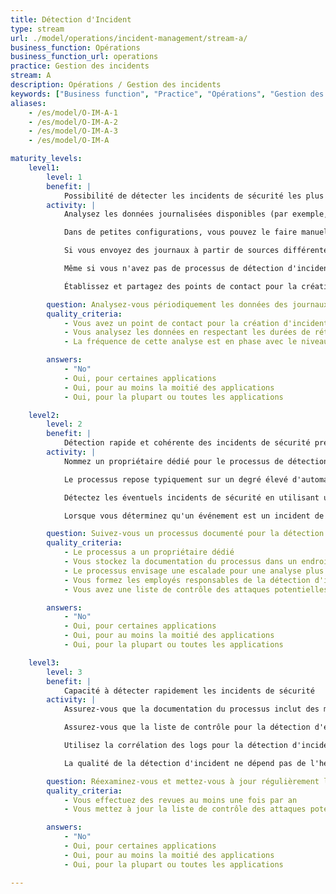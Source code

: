 ```yaml
---
title: Détection d'Incident
type: stream
url: ./model/operations/incident-management/stream-a/
business_function: Opérations
business_function_url: operations
practice: Gestion des incidents
stream: A
description: Opérations / Gestion des incidents
keywords: ["Business function", "Practice", "Opérations", "Gestion des incidents"]
aliases:
    - /es/model/O-IM-A-1
    - /es/model/O-IM-A-2
    - /es/model/O-IM-A-3
    - /es/model/O-IM-A

maturity_levels:
    level1:
        level: 1
        benefit: |
            Possibilité de détecter les incidents de sécurité les plus évidents
        activity: |
            Analysez les données journalisées disponibles (par exemple, les journaux d'accès, les journaux d'applications, les journaux d'infrastructure) afin de détecter les incidents de sécurité éventuels, tout en respectant les périodes de rétention connues des données.

            Dans de petites configurations, vous pouvez le faire manuellement à l'aide d'outils en ligne de commande courants. Avec de plus grands volumes de journaux, utilisez des techniques d'automatisation. Même une tâche `cron`, exécutant un script simple pour rechercher les événements suspects, est un pas en avant!

            Si vous envoyez des journaux à partir de sources différentes vers un système d'agrégation dédié à la journalisation, analysez-y les logs et utilisez les principes de base de corrélation de journaux .

            Même si vous n'avez pas de processus de détection d'incidents fonctionnant 24 heures sur 24, 7 jours sur 7, assurez-vous que la non-disponibilité de la personne responsable (p. ex. en raison de vacances ou de maladie) n'affecte pas significativement la vitesse ou la qualité de la détection.

            Établissez et partagez des points de contact pour la création formelle d’incidents de sécurité.

        question: Analysez-vous périodiquement les données des journaux pour ce qui est des incidents de sécurité?
        quality_criteria:
            - Vous avez un point de contact pour la création d'incidents de sécurité
            - Vous analysez les données en respectant les durées de rétention des données de journalisation
            - La fréquence de cette analyse est en phase avec le niveau de criticité de vos applications

        answers:
            - "No"
            - Oui, pour certaines applications
            - Oui, pour au moins la moitié des applications
            - Oui, pour la plupart ou toutes les applications

    level2:
        level: 2
        benefit: |
            Détection rapide et cohérente des incidents de sécurité prévisibles
        activity: |
            Nommez un propriétaire dédié pour le processus de détection des incidents, rendez la documentation claire et accessible à tous les acteurs du processus et veillez à ce qu'il soit régulièrement révisé et mis à jour si besoin. Assurez-vous que les employés responsables de la détection d'incidents suivent ce processus (p. ex. en utilisant la formation).

            Le processus repose typiquement sur un degré élevé d'automatisation, de collecte et de corrélation des données de journalisation provenant de différentes sources, y compris les journaux d'évènements. Vous pouvez agréger les journaux dans un endroit centralisé si cela est souhaitable. Vérifiez périodiquement l'intégrité des données analysées. Si vous ajoutez une nouvelle application, assurez-vous que le processus la prend en compte dans un délai raisonnable.

            Détectez les éventuels incidents de sécurité en utilisant une liste de contrôle facilement disponible. La liste de contrôle devrait couvrir les vecteurs d'attaque envisageables et connus et les chaînes de compromission attendues. Évaluez-la et mettez-la à jour régulièrement.

            Lorsque vous déterminez qu'un événement est un incident de sécurité (avec suffisamment de confiance), avertissez immédiatement le personnel responsable, même en dehors des heures de bureau. Effectuez une analyse plus approfondie tel que nécessaire et commencez le processus d'escalade.

        question: Suivez-vous un processus documenté pour la détection d'incidents?
        quality_criteria:
            - Le processus a un propriétaire dédié
            - Vous stockez la documentation du processus dans un endroit accessible
            - Le processus envisage une escalade pour une analyse plus approfondie
            - Vous formez les employés responsables de la détection d'incidents à ce processus
            - Vous avez une liste de contrôle des attaques potentielles pour simplifier la détection d'incidents

        answers:
            - "No"
            - Oui, pour certaines applications
            - Oui, pour au moins la moitié des applications
            - Oui, pour la plupart ou toutes les applications

    level3:
        level: 3
        benefit: |
            Capacité à détecter rapidement les incidents de sécurité
        activity: |
            Assurez-vous que la documentation du processus inclut des mesures pour l'amélioration continue du processus. Vérifiez la continuité de l'amélioration du processus (par exemple, via le suivi des changements).

            Assurez-vous que la liste de contrôle pour la détection d'événements suspects est corrélée au moins (i) à des sources et bases de connaissances externes à la société (par ex., les annonces nouvelles de vulnérabilités affectant les technologies utilisées), (ii) aux incidents de sécurité passés et (iii) aux résultats du modèle de menaces.

            Utilisez la corrélation des logs pour la détection d'incidents pour tous les scénarios d'incidents raisonnables. Si les données de log pour la détection d'incident ne sont pas disponibles, documentez son absence en tant que défaut, priorisez-le et gérez-le selon votre processus de gestion des défauts en place.

            La qualité de la détection d'incident ne dépend pas de l'heure ou du jour de l'événement. Si les événements de sécurité ne sont pas pris en compte et résolus dans un laps de temps déterminé (par ex. 20 minutes), assurez-vous que d'autres notifications sont générées selon un processus d'escalade établi.

        question: Réexaminez-vous et mettez-vous à jour régulièrement le processus de détection d'incident ?
        quality_criteria:
            - Vous effectuez des revues au moins une fois par an
            - Vous mettez à jour la liste de contrôle des attaques potentielles avec des données externes et internes

        answers:
            - "No"
            - Oui, pour certaines applications
            - Oui, pour au moins la moitié des applications
            - Oui, pour la plupart ou toutes les applications

---
```


